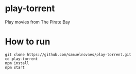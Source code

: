 # play-torrent
Play movies from The Pirate Bay

# How to run

```
git clone https://github.com/samuelnovaes/play-torrent.git
cd play-torrent
npm install
npm start
```
